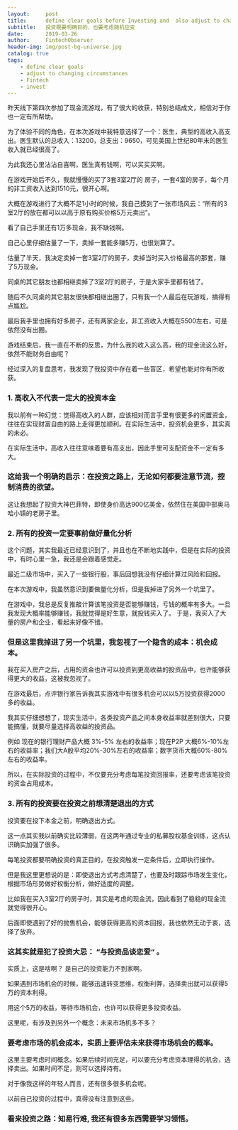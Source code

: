 ```yaml
---
layout:     post
title:      define clear goals before Investing and  also adjust to changing circumstances
subtitle:   投资既要明确目的，也要考虑随机应变
date:       2019-03-26
author:     FintechObserver
header-img: img/post-bg-universe.jpg
catalog: true
tags:
    - define clear goals
    - adjust to changing circumstances
    - Fintech
    - invest
---
```



昨天线下第四次参加了现金流游戏，有了很大的收获，特别总结成文，相信对于你也一定有所帮助。

为了体验不同的角色，在本次游戏中我特意选择了一个：医生，典型的高收入高支出。医生默认的总收入：13200，总支出：9650，可见美国上世纪80年末的医生收入就已经很高了。

为此我还心里沾沾自喜啊，医生真有钱啊，可以买买买啊。

在游戏开始后不久，我就慢慢的买了3套3室2厅的 房子，一套4室的房子，每个月的非工资收入达到1510元，很开心啊。

大概在游戏进行了大概不足1小时的时候，我自己摸到了一张市场风云：“所有的3室2厅的放在都可以以高于原有购买价格5万元卖出”。

看了自己手里还有1万多现金，我不缺钱啊。

自己心里仔细估量了一下，卖掉一套能多赚5万，也很划算了。

估量了半天，我决定卖掉一套3室2厅的房子，卖掉当时买入价格最高的那套，赚了5万现金。

同桌的其它朋友也都相继卖掉了3室2厅的房子，于是大家手里都有钱了。

随后不久同桌的其它朋友很快都相继出圈了，只有我一个人最后在玩游戏，搞得有点尴尬。

最后我手里也拥有好多房子，还有两家企业，非工资收入大概在5500左右，可是依然没有出圈。

游戏结束后，我一直在不断的反思，为什么我的收入这么高，我的现金流这么好，依然不能财务自由呢？

经过深入的复盘思考，我发现了我投资中存在着一些盲区，希望也能对你有所收获。

### 1. 高收入不代表一定大的投资本金

我以前有一种幻觉：觉得高收入的人群，应该相对而言手里有很更多的闲置资金，往往在实现财富自由的路上走得更加顺利。在实际生活中，投资机会更多，其实真的未必。

在实际生活中，高收入往往意味着要有高支出，因此手里可支配资金不一定有多大。

### 这给我一个明确的启示：在投资之路上，无论如何都要注意节流，控制消费的欲望。

这让我想起了投资大神巴菲特，即使身价高达900亿美金，依然住在美国中部奥马哈小镇的老房子里。

### 2. 所有的投资一定要事前做好量化分析

这个问题，其实我最近已经意识到了，并且也在不断地实践中，但是在实际的投资中，有时心里一急，我还是会跟着感觉走。

最近二级市场中，买入了一些银行股，事后回想我没有仔细计算过风险和回报。

在本次游戏中，我虽然意识到要做量化分析，但是我掉进了另外一个坑里了。

在游戏中，我总是反复推敲计算该笔投资是否能够赚钱，亏钱的概率有多大。一旦我发现大概率能够赚钱，我就觉得是好生意，就投钱买入了。
于是，我买入了大量的房产和企业，看起来好像不错。

### 但是这里我掉进了另一个坑里，我忽视了一个隐含的成本：机会成本。

我在买入房产之后，占用的资金也许可以投资到更高收益的投资品中，也许能够获得更大的收益，这被我忽视了。

在游戏最后，点评银行家告诉我其实游戏中有很多机会可以以5万投资获得2000多的收益。

我其实仔细想想了，现实生活中，各类投资产品之间本身收益率就差别很大，只要能搞懂，就要尽量选择高收益的投资品。

例如 现在的银行理财产品大概 3%-5% 左右的收益率；现在P2P 大概6%-10%左右的收益率；我们大A股平均20%-30%左右的收益率；数字货币大概60%-80% 左右的收益率。

所以，在实际投资的过程中，不仅要充分考虑每笔投资回报率，还要考虑该笔投资的资金占用成本。


### 3. 所有的投资要在投资之前想清楚退出的方式

投资要在投下本金之前，明确退出方式。

这一点其实我以前确实比较薄弱，在这两年通过专业的私募股权基金训练，这点认识确实加强了很多。

每笔投资都要明确投资的真正目的，在投资触发一定条件后，立即执行操作。

但是我这里更想说的是：即使退出方式考虑清楚了，也要及时跟踪市场发生变化，根据市场形势做好权衡分析，做好适度的调整。

比如我在买入3室2厅的房子时，其实是考虑的现金流，因此看到了稳稳的现金流就觉得很开心。

后面即使遇到了好的抛售机会，能够获得更高的资本回报，我也依然无动于衷，选择了放弃。

### 这其实就是犯了投资大忌： “与投资品谈恋爱“ 。

实质上，这是啥啊？ 是自己的投资能力不到家啊。

如果遇到市场机会的时候，能够迅速转变思维，权衡利弊，选择卖出就可以获得5万的资本利得。

用这个5万的收益，等待市场机会，也许可以获得更多投资收益。

这里呢，有涉及到另外一个概念：未来市场机多不多？

### 要考虑市场的机会成本，实质上要评估未来获得市场机会的概率。

这里主要考虑时间概念。如果后续时间充足，可以要充分考虑资本理得的机会，选择卖出。如果时间不足，则可以选择持有。

对于像我这样的年轻人而言，还有很多很多机会呢。

以前自己投资的过程中，真得没有注意到这些。

### 看来投资之路：知易行难, 我还有很多东西需要学习领悟。